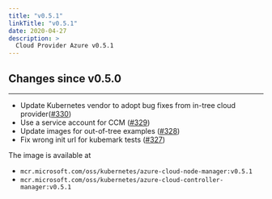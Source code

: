 ```yaml
---
title: "v0.5.1"
linkTitle: "v0.5.1"
date: 2020-04-27
description: >
  Cloud Provider Azure v0.5.1
---
```


## Changes since v0.5.0

-------

- Update Kubernetes vendor to adopt bug fixes from in-tree cloud provider([#330](https://github.com/kubernetes-sigs/cloud-provider-azure/pull/330))
- Use a service account for CCM ([#329](https://github.com/kubernetes-sigs/cloud-provider-azure/pull/329))
- Update images for out-of-tree examples ([#328](https://github.com/kubernetes-sigs/cloud-provider-azure/pull/328))
- Fix wrong init url for kubemark tests ([#327](https://github.com/kubernetes-sigs/cloud-provider-azure/pull/327))

The image is available at

- `mcr.microsoft.com/oss/kubernetes/azure-cloud-node-manager:v0.5.1`
- `mcr.microsoft.com/oss/kubernetes/azure-cloud-controller-manager:v0.5.1`
